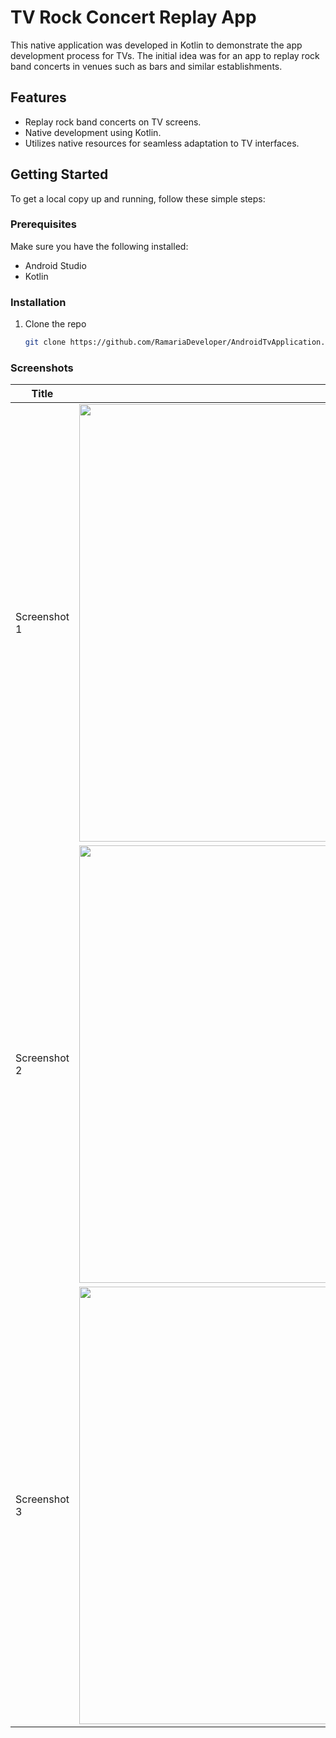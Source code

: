 # TV Rock Concert Replay App

This native application was developed in Kotlin to demonstrate the app development process for TVs. The initial idea was for an app to replay rock band concerts in venues such as bars and similar establishments.

## Features

- Replay rock band concerts on TV screens.
- Native development using Kotlin.
- Utilizes native resources for seamless adaptation to TV interfaces.

## Getting Started

To get a local copy up and running, follow these simple steps:

### Prerequisites

Make sure you have the following installed:

- Android Studio
- Kotlin

### Installation

1. Clone the repo
   ```sh
   git clone https://github.com/RamariaDeveloper/AndroidTvApplication.git

### Screenshots

| Title | Screenshot |
| ----- | ---------- |
| Screenshot 1 | <img src="https://github.com/RamariaDeveloper/AndroidTvApplication/assets/142702495/94dc4f64-a796-487c-84e4-63ceee324a35" width="1080" height="700"> |
| Screenshot 2 | <img src="https://github.com/RamariaDeveloper/AndroidTvApplication/assets/142702495/31b91edd-c991-400d-901a-2f7faef28be3" width="1080" height="700"> |
| Screenshot 3 | <img src="https://github.com/RamariaDeveloper/AndroidTvApplication/assets/142702495/0bfc9d80-b8e9-48b8-b6eb-49b456c1e752" width="1080" height="700"> |


